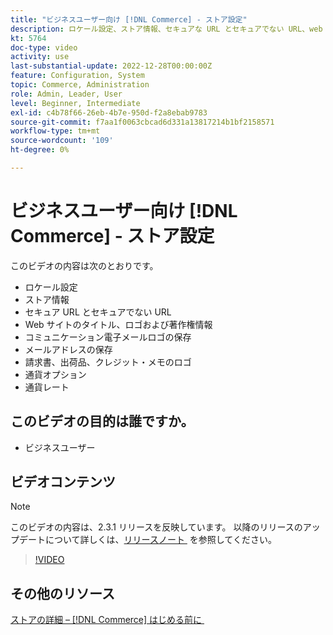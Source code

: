```yaml
---
title: "ビジネスユーザー向け [!DNL Commerce] - ストア設定"
description: ロケール設定、ストア情報、セキュアな URL とセキュアでない URL、web サイトのタイトル、ロゴ、著作権情報、通信メールロゴ、ストアのメールアドレス、通貨オプション、通貨レートについて説明します。
kt: 5764
doc-type: video
activity: use
last-substantial-update: 2022-12-28T00:00:00Z
feature: Configuration, System
topic: Commerce, Administration
role: Admin, Leader, User
level: Beginner, Intermediate
exl-id: c4b78f66-26eb-4b7e-950d-f2a8ebab9783
source-git-commit: f7aa1f0063cbcad6d331a13817214b1bf2158571
workflow-type: tm+mt
source-wordcount: '109'
ht-degree: 0%

---
```


# ビジネスユーザー向け [!DNL Commerce] - ストア設定

このビデオの内容は次のとおりです。

- ロケール設定
- ストア情報
- セキュア URL とセキュアでない URL
- Web サイトのタイトル、ロゴおよび著作権情報
- コミュニケーション電子メールロゴの保存
- メールアドレスの保存
- 請求書、出荷品、クレジット・メモのロゴ
- 通貨オプション
- 通貨レート

## このビデオの目的は誰ですか。

- ビジネスユーザー

## ビデオコンテンツ

>[!NOTE]
>
>このビデオの内容は、2.3.1 リリースを反映しています。 以降のリリースのアップデートについて詳しくは、[&#x200B; リリースノート &#x200B;](https://experienceleague.adobe.com/docs/commerce-operations/release/notes/overview.html?lang=ja) を参照してください。

>[!VIDEO](https://video.tv.adobe.com/v/330033?quality=12&learn=on&captions=jpn)

## その他のリソース

[&#x200B; ストアの詳細 –  [!DNL Commerce]  はじめる前に &#x200B;](https://experienceleague.adobe.com/docs/commerce-admin/start/setup/store-details.html?lang=ja)
